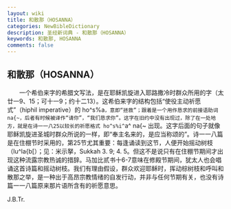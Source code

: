 ```yaml
---
layout: wiki
title: 和散那（HOSANNA）
categories: NewBibleDictionary
description: 圣经新词典 - 和散那（HOSANNA）
keywords: 和散那, HOSANNA
comments: false
---
```


## 和散那（HOSANNA）

　　一个希伯来字的希腊文写法，是在耶稣凯旋进入耶路撒冷时群众所用的字（太廿一9、15；可十一9；约十二13）。这希伯来字的结构包括“使役主动祈愿式”（hiphil imperative）的 ho^s%a`，意即“拯救”；跟着是一个用作恳求的前接语助词 na{~，后者有时候被译作“请你”，“我们恳求你”。这字在旧约中没有出现过，除了在一处地方，就是在诗一一八25以较长的祈愿格式 ho^s%i^`a^ na{~ 出现。这字后面的句子就像耶稣凯旋进圣城时群众所说的一样，即“奉主名来的，是应当称颂的”。诗一一八篇是在住棚节时采用的，第25节尤其重要：每逢诵读到这节，人便开始摇动树枝（lu^la{b[）；见：米示拏，Sukkah 3. 9; 4. 5。但这不是说只有在住棚节期间才出现这种流露宗教热诚的措辞。马加比贰书十6-7意味在修殿节期间，犹太人也会唱诵这首诗篇和摇动树枝。我们有理由假设，群众欢迎耶稣时，挥动棕树枝和呼叫和散那之举，是一种出于高昂宗教情绪的自发行动，并非与任何节期有关，也没有诗篇一一八篇原来那片语所含有的祈愿意思。

J.B.Tr.








